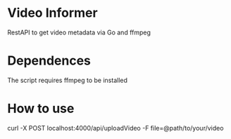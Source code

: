 # Video Informer
RestAPI to get video metadata via Go and ffmpeg

# Dependences
The script requires ffmpeg to be installed

# How to use
curl -X POST localhost:4000/api/uploadVideo -F file=@path/to/your/video
